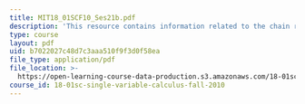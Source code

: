 ```yaml
---
title: MIT18_01SCF10_Ses21b.pdf
description: 'This resource contains information related to the chain rule. '
type: course
layout: pdf
uid: b7022027c48d7c3aaa510f9f3d0f58ea
file_type: application/pdf
file_location: >-
  https://open-learning-course-data-production.s3.amazonaws.com/18-01sc-single-variable-calculus-fall-2010/b7022027c48d7c3aaa510f9f3d0f58ea_MIT18_01SCF10_Ses21b.pdf
course_id: 18-01sc-single-variable-calculus-fall-2010
---
```

